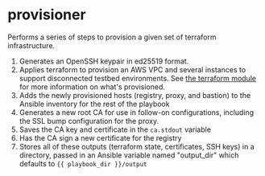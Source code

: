 provisioner
===========

Performs a series of steps to provision a given set of terraform infrastructure.

1. Generates an OpenSSH keypair in ed25519 format.
1. Applies terraform to provision an AWS VPC and several instances to support disconnected testbed environments. See [the terraform module](https://github.com/jharmison-redhat/ocp-disconnected-testbed) for more information on what's provisioned.
1. Adds the newly provisioned hosts (registry, proxy, and bastion) to the Ansible inventory for the rest of the playbook
1. Generates a new root CA for use in follow-on configurations, including the SSL bump configuration for the proxy.
1. Saves the CA key and certificate in the `ca.stdout` variable
1. Has the CA sign a new certificate for the registry
1. Stores all of these outputs (terraform state, certificates, SSH keys) in a directory, passed in an Ansible variable named "output_dir" which defaults to `{{ playbook_dir }}/output`
